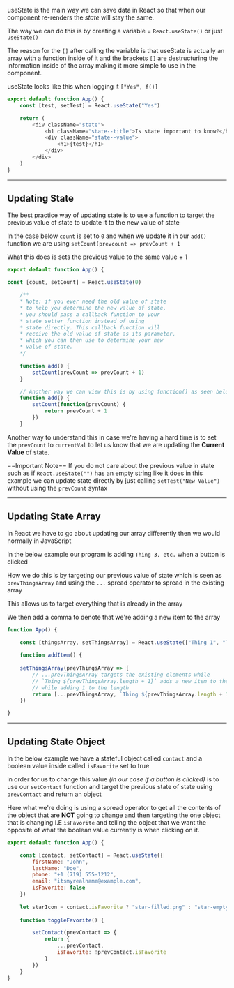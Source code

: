 useState is the main way we can save data in React so that when our component re-renders the *state* will stay the same.

The way we can do this is by creating a variable = `React.useState()` or just `useState()` 

The reason for the `[]` after calling the variable is that useState is actually an array with a function inside of it and the brackets `[]` are destructuring the information inside of the array making it more simple to use in the component.

useState looks like this when logging it `["Yes", f()]` 

```javascript
export default function App() {
	const [test, setTest] = React.useState("Yes")

	return (
		<div className="state">
			<h1 className="state--title">Is state important to know?</h1>
			<div className="state--value">
				<h1>{test}</h1>
			</div>
		</div>
	)
}
```

-----------------------------

## Updating State

The best practice way of updating state is to use a function to target the previous value of state to update it to the new value of state

In the case below `count` is set to `0` and when we update it in our `add()` function we are using `setCount(prevcount => prevCount + 1` 

What this does is sets the previous value to the same value + 1

```javascript
export default function App() {

const [count, setCount] = React.useState(0)

	/**
	* Note: if you ever need the old value of state
	* to help you determine the new value of state,
	* you should pass a callback function to your
	* state setter function instead of using
	* state directly. This callback function will
	* receive the old value of state as its parameter,
	* which you can then use to determine your new
	* value of state.
	*/

	function add() {
		setCount(prevCount => prevCount + 1)
	}

	// Another way we can view this is by using function() as seen below
	function add() {
		setCount(function(prevCount) {
			return prevCount + 1
		})
	}
```

Another way to understand this in case we're having a hard time is to set the `prevCount` to `currentVal` to let us know that we are updating the **Current Value** of state.

==Important Note==
If you do not care about the previous value in state such as if `React.useState("")` has an empty string like it does in this example we can update state directly by just calling `setTest("New Value")` without using the `prevCount` syntax

---
## Updating State Array

In React we have to go about updating our array differently then we would normally in JavaScript

In the below example our program is adding `Thing 3, etc.` when a button is clicked

How we do this is by targeting our previous value of state which is seen as `prevThingsArray` and using the `...` spread operator to spread in the existing array

This allows us to target everything that is already in the array

We then add a comma to denote that we're adding a new item to the array

```javascript
function App() {

	const [thingsArray, setThingsArray] = React.useState(["Thing 1", "Thing 2"])
	
	function addItem() {
	
	setThingsArray(prevThingsArray => {
		// ...prevThingsArray targets the existing elements while
		// `Thing ${prevThingsArray.length + 1}` adds a new item to the array 
		// while adding 1 to the length
		return [...prevThingsArray, `Thing ${prevThingsArray.length + 1}`]
	})

}
```

---
## Updating State Object

In the below example we have a stateful object called `contact` and a boolean value inside called `isFavorite` set to true

in order for us to change this value *(in our case if a button is clicked)* is to use our `setContact` function and target the previous state of state using `prevContact` and return an object

Here what we're doing is using a spread operator to get all the contents of the object that are **NOT** going to change and then targeting the one object that is changing I.E `isFavorite` and telling the object that we want the opposite of what the boolean value currently is when clicking on it.

```javascript
export default function App() {

	const [contact, setContact] = React.useState({
		firstName: "John",
		lastName: "Doe",
		phone: "+1 (719) 555-1212",
		email: "itsmyrealname@example.com",
		isFavorite: false
	})
	
	let starIcon = contact.isFavorite ? "star-filled.png" : "star-empty.png"
	
	function toggleFavorite() {

		setContact(prevContact => {
			return {
				...prevContact,
				isFavorite: !prevContact.isFavorite
			}
		})
	}
}
```